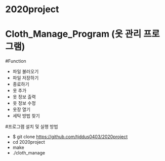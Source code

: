 # 2020project
# Cloth_Manage_Program (옷 관리 프로그램)
#Function
- 파일 불러오기
- 파일 저장하기
- 종료하기
- 옷 추가
- 옷 정보 출력
- 옷 정보 수정
- 옷장 열기
- 세탁 방법 찾기

#프로그램 설치 및 실행 방법
- $ git clone https://github.com/tjddus0403/2020project
- cd 2020project
- make
- ./cloth_manage
